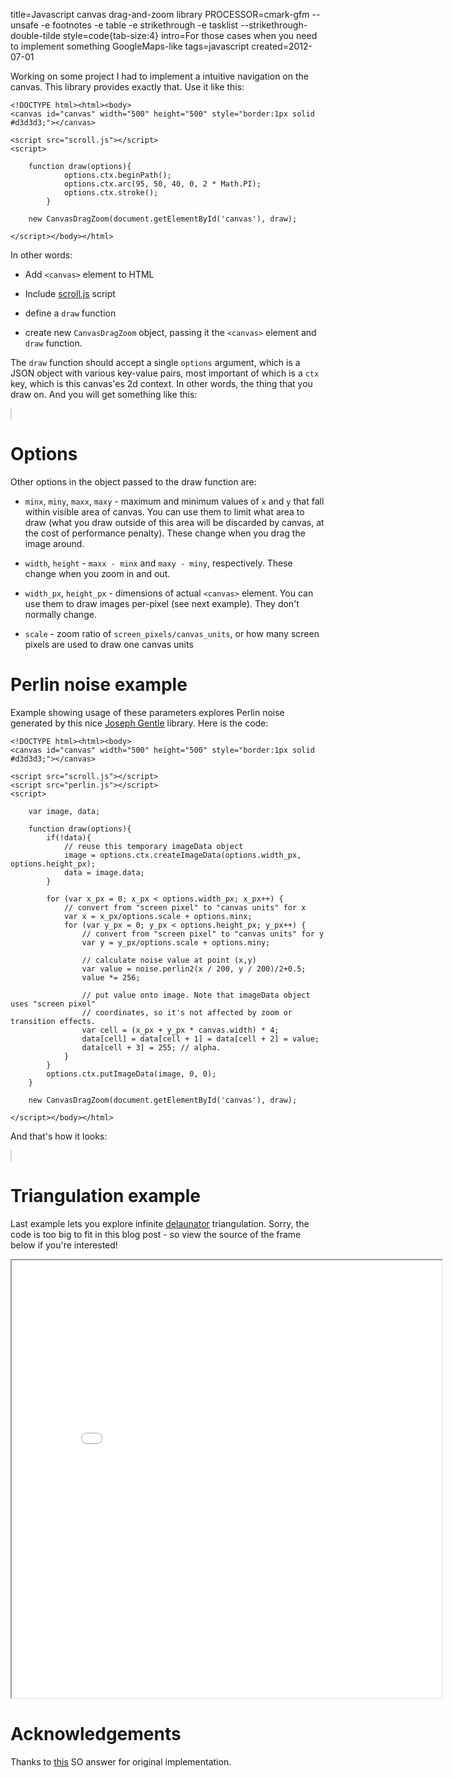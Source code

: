 title=Javascript canvas drag-and-zoom library
PROCESSOR=cmark-gfm --unsafe -e footnotes -e table -e strikethrough -e tasklist --strikethrough-double-tilde
style=code{tab-size:4}
intro=For those cases when you need to implement something GoogleMaps-like
tags=javascript
created=2012-07-01

Working on some project I had to implement a intuitive navigation on the canvas.
This library provides exactly that. Use it like this:

	<!DOCTYPE html><html><body>
	<canvas id="canvas" width="500" height="500" style="border:1px solid #d3d3d3;"></canvas>

	<script src="scroll.js"></script>
	<script>

		function draw(options){
				options.ctx.beginPath();
				options.ctx.arc(95, 50, 40, 0, 2 * Math.PI);
				options.ctx.stroke();
			}

		new CanvasDragZoom(document.getElementById('canvas'), draw);

	</script></body></html>

In other words:

* Add `<canvas>` element to HTML

* Include [scroll.js][] script

* define a `draw` function

* create new `CanvasDragZoom` object, passing it the `<canvas>` element and `draw` function.

[scroll.js]: javascript-canvas-drag-and-zoom-library/scroll.js

The `draw` function should accept a single `options` argument, which is a JSON object with various key-value pairs, most important of which is a `ctx` key, which is this canvas'es 2d context.
In other words, the thing that you draw on.
And you will get something like this:

<div>
<canvas id="canvas1" width="688" height="400" style="border:1px solid #d3d3d3;"></canvas>
<script src="javascript-canvas-drag-and-zoom-library/scroll.js"></script>
<style>
canvas,iframe{background: white}
</style>
<script>
	function draw1(options){
			options.ctx.beginPath();
			options.ctx.arc(95, 50, 40, 0, 2 * Math.PI);
			options.ctx.stroke();
		}
	new CanvasDragZoom(document.getElementById('canvas1'), draw1);
</script></body></html>
</div>

Options
=======

Other options in the object passed to the draw function are:

* `minx`, `miny`, `maxx`, `maxy` - maximum and minimum values of `x` and `y` that fall within visible area of canvas. You can use them to limit what area to draw (what you draw outside of this area will be discarded by canvas, at the cost of performance penalty). These change when you drag the image around.

* `width`, `height` - `maxx - minx` and `maxy - miny`, respectively. These change when you zoom in and out.

* `width_px`, `height_px` - dimensions of actual `<canvas>` element. You can use them to draw images per-pixel (see next example). They don't normally change.

* `scale` - zoom ratio of `screen_pixels/canvas_units`, or how many screen pixels are used to draw one canvas units

Perlin noise example
====================

Example showing usage of these parameters explores Perlin noise generated by this nice [Joseph Gentle][perlin] library. Here is the code:

[perlin]: https://github.com/josephg/noisejs

	<!DOCTYPE html><html><body>
	<canvas id="canvas" width="500" height="500" style="border:1px solid #d3d3d3;"></canvas>

	<script src="scroll.js"></script>
	<script src="perlin.js"></script>
	<script>

		var image, data;

		function draw(options){
			if(!data){
				// reuse this temporary imageData object
				image = options.ctx.createImageData(options.width_px, options.height_px);
				data = image.data;
			}

			for (var x_px = 0; x_px < options.width_px; x_px++) {
				// convert from "screen pixel" to "canvas units" for x
				var x = x_px/options.scale + options.minx;
				for (var y_px = 0; y_px < options.height_px; y_px++) {
					// convert from "screen pixel" to "canvas units" for y
					var y = y_px/options.scale + options.miny;

					// calculate noise value at point (x,y)
					var value = noise.perlin2(x / 200, y / 200)/2+0.5;
					value *= 256;

					// put value onto image. Note that imageData object uses "screen pixel"
					// coordinates, so it's not affected by zoom or transition effects.
					var cell = (x_px + y_px * canvas.width) * 4;
					data[cell] = data[cell + 1] = data[cell + 2] = value;
					data[cell + 3] = 255; // alpha.
				}
			}
			options.ctx.putImageData(image, 0, 0);
		}

		new CanvasDragZoom(document.getElementById('canvas'), draw);

	</script></body></html>

And that's how it looks:

<div>
<canvas id="canvas2" width="688" height="700" style="border:1px solid #d3d3d3;"></canvas>
<script src="javascript-canvas-drag-and-zoom-library/perlin.js"></script>
<script>
	var image, data;
	function draw2(options){
			if(!data){
					image = options.ctx.createImageData(options.width_px, options.height_px);
					data = image.data; } 
			for (var x_px = 0; x_px < options.width_px; x_px++) {
					var x = x_px/options.scale + options.minx;
					for (var y_px = 0; y_px < options.height_px; y_px++) {
							var y = y_px/options.scale + options.miny;
							var value = noise.perlin2(x / 200, y / 200)/2+0.5;
							value *= 256; 
							var cell = (x_px + y_px * options.width_px) * 4;
							data[cell] = data[cell + 1] = data[cell + 2] = value;
							data[cell + 3] = 255; // alpha.
						}
				}
			options.ctx.putImageData(image, 0, 0);
		}
	new CanvasDragZoom(document.getElementById('canvas2'), draw2);
</script></body></html>
</div>

Triangulation example
=====================

Last example lets you explore infinite [delaunator][] triangulation.
Sorry, the code is too big to fit in this blog post - so view the source of the frame below if you're interested!

[delaunator]: https://mapbox.github.io/delaunator/

<div>
<iframe width="688" height="700" src="javascript-canvas-drag-and-zoom-library/drag-triangles.html"></iframe>
</div>

Acknowledgements
================

Thanks to [this][] SO answer for original implementation.

[this]: https://stackoverflow.com/questions/2916081/zoom-in-on-a-point-using-scale-and-translate/3151987#3151987

